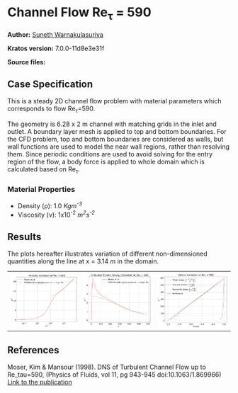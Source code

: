 # Channel Flow Re<sub>&tau;</sub> = 590

**Author:** [Suneth Warnakulasuriya](https://github.com/sunethwarna)

**Kratos version:** 7.0.0-11d8e3e31f

**Source files:**

## Case Specification
This is a steady 2D channel flow problem with material parameters which corresponds to flow Re<sub>&tau;</sub>=590.

The geometry is 6.28 x 2 m channel with matching grids in the inlet and outlet. A boundary layer mesh is applied to top and bottom boundaries. For the CFD problem, top and bottom boundaries are considered as walls, but wall functions are used to model the near wall regions, rather than resolving them. Since periodic conditions are used to avoid solving for the entry region of the flow, a body force is applied to whole domain which is calculated based on Re<sub>&tau;</sub>.

### Material Properties
* Density (&rho;): 1.0 _Kgm<sup>-3</sup>_
* Viscosity (&nu;): 1x10<sup>-2</sup> _m<sup>2</sup>s<sup>-2</sup>_



## Results
The plots hereafter illustrates variation of different non-dimensioned quantities along the line at x = 3.14 _m_ in the domain.
<table style="width:100%">
  <tr>
    <th> <img src="plots/full_channel_re_tau_590_u_plus.png" alt="Velocity variation" style="width: 400px;"/> </th>
    <th> <img src="plots/full_channel_re_tau_590_k_plus.png" alt="Turbulent kinetic energy variation" style="width: 400px;"/> </th>
    <th> <img src="plots/full_channel_re_tau_590_stress.png" alt="Stress variation" style="width: 421px;"/> </th>
  </tr>
</table>

## References
Moser, Kim & Mansour (1998). DNS of Turbulent Channel Flow up to Re_tau=590, (Physics of Fluids, vol 11, pg 943-945 doi:10.1063/1.869966) [Link to the publication](https://aip.scitation.org/doi/10.1063/1.869966)

